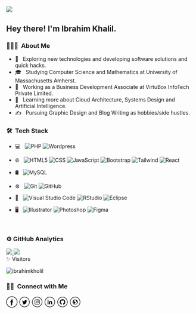 <img src="[https://github.com/account](https://avatars.githubusercontent.com/u/22941791?v=4)">

<h2> Hey there! I'm Ibrahim Khalil.</h2>

<h3> 👨🏻‍💻 &nbsp;About Me </h3>

- 🤔 &nbsp; Exploring new technologies and developing software solutions and quick hacks.
- 🎓 &nbsp; Studying Computer Science and Mathematics at University of Massachusetts Amherst.
- 💼 &nbsp; Working as a Business Development Associate at VirtuBox InfoTech Private Limited.
- 🌱 &nbsp; Learning more about Cloud Architecture, Systems Design and Artificial Intelligence.
- ✍️ &nbsp; Pursuing Graphic Design and Blog Writing as hobbies/side hustles.

<h3> 🛠 &nbsp;Tech Stack</h3>

- 💻 &nbsp;
  ![PHP](https://img.shields.io/badge/-PHP-333333?style=flat&logo=php)
  ![Wordpress](https://img.shields.io/badge/-wordpress-333333?style=flat&logo=wordpress&logoColor=007396)

- 🌐 &nbsp;
  ![HTML5](https://img.shields.io/badge/-HTML5-333333?style=flat&logo=HTML5)
  ![CSS](https://img.shields.io/badge/-CSS-333333?style=flat&logo=CSS3&logoColor=1572B6)
  ![JavaScript](https://img.shields.io/badge/-JavaScript-333333?style=flat&logo=javascript)
  ![Bootstrap](https://img.shields.io/badge/-Bootstrap-333333?style=flat&logo=bootstrap&logoColor=563D7C)
  ![Tailwind](https://img.shields.io/badge/-Tailwind-333333?style=flat&logo=tailwindcss&logoColor=563D7C)
  ![React](https://img.shields.io/badge/-React-333333?style=flat&logo=react)
- 🛢 &nbsp;
  ![MySQL](https://img.shields.io/badge/-MySQL-333333?style=flat&logo=mysql)

- ⚙️ &nbsp;
  ![Git](https://img.shields.io/badge/-Git-333333?style=flat&logo=git)
  ![GitHub](https://img.shields.io/badge/-GitHub-333333?style=flat&logo=github)

- 🔧 &nbsp;
  ![Visual Studio Code](https://img.shields.io/badge/-Visual%20Studio%20Code-333333?style=flat&logo=visual-studio-code&logoColor=007ACC)
  ![RStudio](https://img.shields.io/badge/-RStudio-333333?style=flat&logo=rstudio)
  ![Eclipse](https://img.shields.io/badge/-Eclipse-333333?style=flat&logo=eclipse-ide&logoColor=2C2255)
- 🖥 &nbsp;
  ![Illustrator](https://img.shields.io/badge/-Illustrator-333333?style=flat&logo=adobe-illustrator)
  ![Photoshop](https://img.shields.io/badge/-Photoshop-333333?style=flat&logo=adobe-photoshop)
  ![Figma](https://img.shields.io/badge/-Figma-333333?style=flat&logo=figma)

<br/>
 <H3>⚙️ GitHub Analytics</H3>
<a href="https://github.com/ibrahimkholil">
  <img height="180em" src="https://github-readme-stats.vercel.app/api?username=ibrahimkholil&theme=buefy&show_icons=true" />
  <img height="180em" src="https://github-readme-stats.vercel.app/api/top-langs/?username=ibrahimkholil&theme=buefy&layout=compact" />
</a>

<br/>
 ✨ Visitors 

<p align="left"> <img src="https://komarev.com/ghpvc/?username=ibrahimkholil" alt="ibrahimkholil" /> </p>
<h3> 🤝🏻 &nbsp;Connect with Me </h3>

<p align="LEFT">
  <a href="https://www.facebook.com/ik.efti" target="_blank"><img src="https://raw.githubusercontent.com/ibrahimkholil/ibrahimkholil/80071417bf207435a43fbc550af1eeca893883f8/fb.png" alt="Facebook" width="30"></a>
<a href="https://twitter.com/IKholil" target="_blank"><img src="https://raw.githubusercontent.com/ibrahimkholil/ibrahimkholil/80071417bf207435a43fbc550af1eeca893883f8/tw.png" alt="Twitter" width="30"></a>
<a href="https://www.instagram.com/i.k.masud/" target="_blank"><img src="https://raw.githubusercontent.com/ibrahimkholil/ibrahimkholil/80071417bf207435a43fbc550af1eeca893883f8/ig.png" alt="Instagram" width="30"></a>
<a href="https://www.linkedin.com/in/ibrahim-kholil-masud-a27232b8/" target="_blank"><img src="https://raw.githubusercontent.com/ibrahimkholil/ibrahimkholil/80071417bf207435a43fbc550af1eeca893883f8/in.png" alt="LinkedIn" width="30"></a>
<a href="https://github.com/ibrahimkholil" target="_blank"><img src="https://raw.githubusercontent.com/ibrahimkholil/ibrahimkholil/80071417bf207435a43fbc550af1eeca893883f8/git.png" alt="GitHub" width="30"></a>
<a href="https://arturio.dev/" target="_blank"><img src="https://raw.githubusercontent.com/ibrahimkholil/ibrahimkholil/80071417bf207435a43fbc550af1eeca893883f8/www.png" alt="Website" width="30"></a>
</p>
